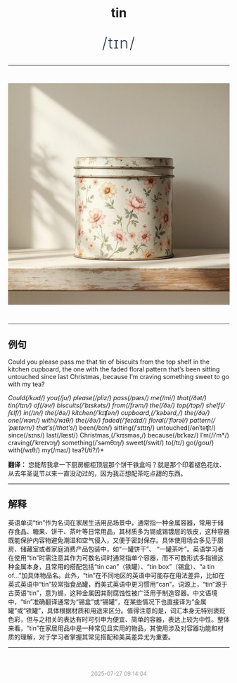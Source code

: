 <div align="center">

# tin

<div style="margin: 30px 0;">
<h1 style="font-size: 2.5em; font-weight: 300; letter-spacing: 2px; margin: 0; color: #2c3e50;">
/tɪn/
</h1>
</div>

</div>

---

<div align="center" style="margin: 40px 0;">

![tin](images/tin.png)

</div>

---

## 例句

Could you please pass me that tin of biscuits from the top shelf in the kitchen cupboard, the one with the faded floral pattern that’s been sitting untouched since last Christmas, because I’m craving something sweet to go with my tea?

*Could(/kʊd/) you(/ju/) please(/pliz/) pass(/pæs/) me(/mi/) that(/ðət/) tin(/tɪn/) of(/əv/) biscuits(/ˈbɪskəts/) from(/frəm/) the(/ðə/) top(/tɔp/) shelf(/ʃɛlf/) in(/ɪn/) the(/ðə/) kitchen(/ˈkɪʧən/) cupboard,(/ˈkəbərd,/) the(/ðə/) one(/wən/) with(/wɪθ/) the(/ðə/) faded(/ˈfeɪdɪd/) floral(/ˈflɔrəl/) pattern(/ˈpætərn/) that’s(/that’s*/) been(/bɪn/) sitting(/ˈsɪtɪŋ/) untouched(/ənˈtəʧt/) since(/sɪns/) last(/læst/) Christmas,(/ˈkrɪsməs,/) because(/bɪˈkəz/) I’m(/i’m*/) craving(/ˈkreɪvɪŋ/) something(/ˈsəmθɪŋ/) sweet(/swit/) to(/tɪ/) go(/goʊ/) with(/wɪθ/) my(/maɪ/) tea?(/ti?/)*

**翻译：** 您能帮我拿一下厨房橱柜顶层那个饼干铁盒吗？就是那个印着褪色花纹、从去年圣诞节以来一直没动过的，因为我正想配茶吃点甜的东西。

---

## 解释

英语单词“tin”作为名词在家居生活用品场景中，通常指一种金属容器，常用于储存食品、糖果、饼干、茶叶等日常用品，其材质多为锡或锡镀层的铁皮，这种容器既能保护内容物避免潮湿和空气侵入，又便于密封保存。具体使用场合多见于厨房、储藏室或者家庭消费产品包装中，如“一罐饼干”、 “一罐茶叶”。英语学习者在使用“tin”时需注意其作为可数名词时通常指单个容器，而不可数形式多指锡这种金属本身，且常用的搭配包括“tin can”（铁罐）、“tin box”（锡盒）、“a tin of...”加具体物品名。此外，“tin”在不同地区的英语中可能存在用法差异，比如在英式英语中“tin”较常指食品罐，而美式英语中更习惯用“can”。词源上，“tin”源于古英语“tin”，意为锡，这种金属因其耐腐蚀性被广泛用于制造容器。中文语境中，“tin”准确翻译通常为“锡盒”或“锡罐”，在某些情况下也直接译为“金属罐”或“铁罐”，具体根据材质和用途来区分。值得注意的是，词汇本身无特别褒贬色彩，但与之相关的表达有时可引申为便宜、简单的容器，表达上较为中性。整体来看，“tin”在家居用品中是一种常见且实用的物品，其使用涉及对容器功能和材质的理解，对于学习者掌握其常见搭配和美英差异尤为重要。


---

<div align="center" style="margin-top: 50px;">
<small style="color: #999; font-size: 0.9em;">2025-07-27 09:14:04</small>
</div>
